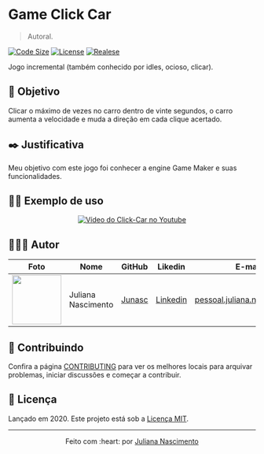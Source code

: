 # Game Click Car
> Autoral.

[![Code Size][code-size]][code-url]
[![License][MIT-license]][MIT-url]
[![Realese][version]][version-url]

Jogo incremental (também conhecido por idles, ocioso, clicar).


## 🎯 Objetivo
Clicar o máximo de vezes no carro dentro de vinte segundos, o carro aumenta a velocidade e muda a direção em cada clique acertado.


## ✒️ Justificativa

Meu objetivo com este jogo foi conhecer a engine Game Maker e suas funcionalidades.

## 👨‍🏫 Exemplo de uso
<p align="center">
  <a href="https://www.youtube.com/watch?v=dbNWP6TtQo0" target="_blank">
    <img src="https://user-images.githubusercontent.com/67393173/115479193-4711ce80-a21e-11eb-827a-9b49c0d7a9d1.png" alt="Vídeo do Click-Car no Youtube"></img>
  </a>
</p>


## 👨🏼‍💻 Autor

Foto | Nome | GitHub | Likedin | E-mail
---- | ---- | ------ | ------- | ------
<img src="https://avatars.githubusercontent.com/u/67393173?s=400&u=a5031581a69834b8a34a0246c3ff8174d68964da&v=4" width="100px"> | Juliana Nascimento | [Junasc](https://github.com/Junasc) | [Linkedin](https://www.linkedin.com/in/juliana-nascimento18/) | pessoal.juliana.n@gmail.com

## 🤝 Contribuindo

Confira a página [CONTRIBUTING](.github/CONTRIBUTING-PT-BR.md) para ver os melhores locais para arquivar problemas, iniciar discussões e começar a contribuir.

## 📃 Licença

Lançado em 2020.
Este projeto está sob a [Licença MIT](./LICENSE.md).

---

<p align="center">
    Feito com :heart: por <a href="https://github.com/Junasc">Juliana Nascimento</a>
</p>

<!-- Markdown link & img dfn's -->
[code-size]: https://img.shields.io/github/languages/code-size/gcairesdev/project-template
[code-url]: https://github.com/gcairesdev/project-template

[MIT-license]: https://img.shields.io/github/license/gcairesdev/project-template
[MIT-url]: https://github.com/gcairesdev/project-template/blob/master/LICENSE.md

[version]: https://img.shields.io/github/v/release/gcairesdev/project-template?include_prereleases
[version-url]: https://github.com/gcairesdev/project-template



